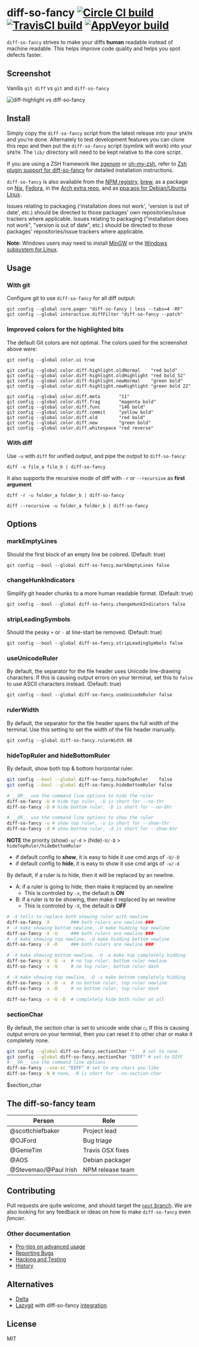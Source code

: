 # diff-so-fancy  [![Circle CI build](https://circleci.com/gh/so-fancy/diff-so-fancy.svg?style=shield)](https://circleci.com/gh/so-fancy/diff-so-fancy) [![TravisCI build](https://travis-ci.org/so-fancy/diff-so-fancy.svg?branch=master)](https://travis-ci.org/so-fancy/diff-so-fancy) [![AppVeyor build](https://ci.appveyor.com/api/projects/status/github/so-fancy/diff-so-fancy?branch=master&svg=true)](https://ci.appveyor.com/project/stevemao/diff-so-fancy/branch/master)

`diff-so-fancy` strives to make your diffs **human** readable instead of machine readable. This helps improve code quality and helps you spot defects faster.

## Screenshot

Vanilla `git diff` vs `git` and `diff-so-fancy`

![diff-highlight vs diff-so-fancy](diff-so-fancy.png)

## Install

Simply copy the `diff-so-fancy` script from the latest release into your `$PATH` and you're done. Alternately to test development features you can clone this repo and then put the `diff-so-fancy` script (symlink will work) into your `$PATH`. The `lib/` directory will need to be kept relative to the core script.

If you are using a ZSH framework like [zgenom](https://github.com/jandamm/zgenom) or [oh-my-zsh](https://ohmyz.sh), refer to [Zsh plugin support for diff-so-fancy](pro-tips.md) for detailed installation instructions.

`diff-so-fancy` is also available from the [NPM registry](https://www.npmjs.com/package/diff-so-fancy), [brew](https://formulae.brew.sh/formula/diff-so-fancy), as a package on [Nix](https://github.com/NixOS/nixpkgs/blob/master/pkgs/applications/version-management/diff-so-fancy/default.nix), [Fedora](https://packages.fedoraproject.org/pkgs/diff-so-fancy/diff-so-fancy/), in the [Arch extra repo](https://archlinux.org/packages/extra/any/diff-so-fancy/), and as [ppa:aos for Debian/Ubuntu Linux](https://github.com/aos/dsf-debian).

Issues relating to packaging ('installation does not work', 'version is out of date', etc.) should be directed to those packages' own repositories/issue trackers where applicable.
Issues relating to packaging ("installation does not work", "version is out of date", etc.) should be directed to those packages' repositories/issue trackers where applicable.

**Note:** Windows users may need to install [MinGW](https://sourceforge.net/projects/mingw/files/) or the [Windows subsystem for Linux](https://docs.microsoft.com/en-us/windows/wsl/install-win10).

## Usage

### With git

Configure git to use `diff-so-fancy` for all diff output:

```shell
git config --global core.pager "diff-so-fancy | less --tabs=4 -RF"
git config --global interactive.diffFilter "diff-so-fancy --patch"
```

### Improved colors for the highlighted bits

The default Git colors are not optimal. The colors used for the screenshot above were:

```shell
git config --global color.ui true

git config --global color.diff-highlight.oldNormal    "red bold"
git config --global color.diff-highlight.oldHighlight "red bold 52"
git config --global color.diff-highlight.newNormal    "green bold"
git config --global color.diff-highlight.newHighlight "green bold 22"

git config --global color.diff.meta       "11"
git config --global color.diff.frag       "magenta bold"
git config --global color.diff.func       "146 bold"
git config --global color.diff.commit     "yellow bold"
git config --global color.diff.old        "red bold"
git config --global color.diff.new        "green bold"
git config --global color.diff.whitespace "red reverse"
```

### With diff

Use `-u` with `diff` for unified output, and pipe the output to `diff-so-fancy`:

```shell
diff -u file_a file_b | diff-so-fancy
```

It also supports the recursive mode of diff with `-r` or `--recursive` as **first argument**

```shell
diff -r -u folder_a folder_b | diff-so-fancy
```

```shell
diff --recursive -u folder_a folder_b | diff-so-fancy
```
## Options

### markEmptyLines

Should the first block of an empty line be colored. (Default: true)

```shell
git config --bool --global diff-so-fancy.markEmptyLines false
```

### changeHunkIndicators

Simplify git header chunks to a more human readable format. (Default: true)

```shell
git config --bool --global diff-so-fancy.changeHunkIndicators false
```

### stripLeadingSymbols

Should the pesky `+` or `-` at line-start be removed. (Default: true)

```shell
git config --bool --global diff-so-fancy.stripLeadingSymbols false
```

### useUnicodeRuler

By default, the separator for the file header uses Unicode line-drawing characters.
If this is causing output errors on your terminal, set this to `false` to use
ASCII characters instead. (Default: true)

```shell
git config --bool --global diff-so-fancy.useUnicodeRuler false
```

### rulerWidth

By default, the separator for the file header spans the full width of the terminal.
Use this setting to set the width of the file header manually.

```shell
git config --global diff-so-fancy.rulerWidth 80
```

### hideTopRuler and hideBottomRuler

By default, show both top & bottom horizontal ruler.

```bash
git config --bool --global diff-so-fancy.hideTopRuler    false
git config --bool --global diff-so-fancy.hideBottomRuler false

# __OR__ use the command line options to hide the ruler
diff-so-fancy -U # hide top ruler, -U is short for --no-thr
diff-so-fancy -D # hide bottom ruler, -D is short for --no-bhr

# __OR__ use the command line options to show the ruler
diff-so-fancy -u # show top ruler, -u is short for --show-thr
diff-so-fancy -d # show bottom ruler, -d is short for --show-bhr
```

**NOTE** the priority (show)`-u/-d` > (hide)`-U/-D` > `hideTopRuler/hideBottomRuler`

- if default config to **show**, it is easy to hide it use cmd args of `-U/-D`
- if default config to **hide**, it is easy to show it use cmd args of `-u/-d`

By default, if a ruler is to hide, then it will be replaced by an newline.

- A: if a ruler is going to hide, then make it replaced by an newline
  * This is controled by `-x`, the default is **ON**
- B: if a ruler is to be showing, then make it replaced by an newline
  * This is controled by `-X`, the default is **OFF**

```bash
# -X tells to replace both showing ruler with newline
diff-so-fancy -X        ### both rulers are newline ###
# -X make showing bottom newline, -U make hidding top newline
diff-so-fancy -X -U     ### both rulers are newline ###
# -X make showing top newline, -U make hidding bottom newline
diff-so-fancy -X -D     ### both rulers are newline ###

# -X make showing bottom newline, -U -x make top completely hidding
diff-so-fancy -X -U -x  # no top ruler, bottom ruler newline
diff-so-fancy -x -U     # no top ruler, bottom ruler dash

# -X make showing top newline, -D -x make bottom completely hidding
diff-so-fancy -X -D -x  # no bottom ruler, top ruler newline
diff-so-fancy -x -D     # no bottom ruler, top ruler dash

diff-so-fancy -x -U -D  # completely hide both ruler at all
```

### sectionChar

By default, the section char is set to unicode wide char `◯`, If this is causing
output errors on your terminal, then you can reset it to other char or make it
completely none.

```bash
git config --global diff-so-fancy.sectionChar ""   # set to none
git config --global diff-so-fancy.sectionChar "DIFF" # set to DIFF
# __OR__ use the command line options
diff-so-fancy --use-sc "DIFF" # set to any chars you like
diff-so-fancy -N # none, -N is short for --no-section-char
```

$section_char

## The diff-so-fancy team

| Person                | Role             |
| --------------------- | ---------------- |
| @scottchiefbaker      | Project lead     |
| @OJFord               | Bug triage       |
| @GenieTim             | Travis OSX fixes |
| @AOS                  | Debian packager  |
| @Stevemao/@Paul Irish | NPM release team |

## Contributing

Pull requests are quite welcome, and should target the [`next` branch](https://github.com/so-fancy/diff-so-fancy/tree/next). We are also looking for any feedback or ideas on how to make `diff-so-fancy` even *fancier*.

### Other documentation

* [Pro-tips on advanced usage](pro-tips.md)
* [Reporting Bugs](reporting-bugs.md)
* [Hacking and Testing](hacking-and-testing.md)
* [History](history.md)

## Alternatives

* [Delta](https://github.com/dandavison/delta)
* [Lazygit](https://github.com/jesseduffield/lazygit) with diff-so-fancy [integration](https://github.com/jesseduffield/lazygit/blob/master/docs/Custom_Pagers.md#diff-so-fancy)

## License

MIT
